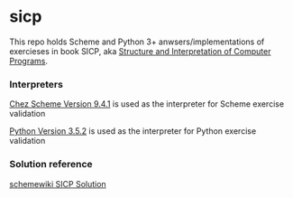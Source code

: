 sicp 
==========

This repo holds Scheme and Python 3+ anwsers/implementations of exercieses in book SICP, aka [Structure and Interpretation of Computer Programs](https://mitpress.mit.edu/sicp/).

### Interpreters
[Chez Scheme Version 9.4.1](https://github.com/cisco/ChezScheme) is used as the interpreter for Scheme exercise validation 

[Python Version 3.5.2](https://www.python.org/downloads/release/python-352/) is used as the interpreter for Python exercise validation 

### Solution reference
[schemewiki SICP Solution](http://community.schemewiki.org/?sicp-solutions)
